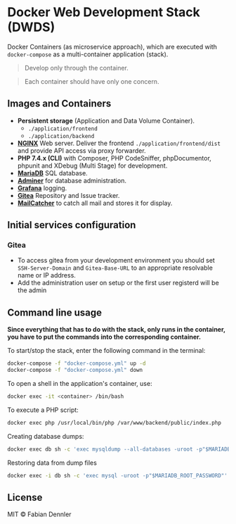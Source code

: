 # Docker Web Development Stack (DWDS)

Docker Containers (as microservice approach), which are executed with `docker-compose` as a multi-container application (stack).

> Develop only through the container.

> Each container should have only one concern.

## Images and Containers

- **Persistent storage** (Application and Data Volume Container).
  - `./application/frontend`
  - `./application/backend`
- [**NGINX**](https://www.nginx.com/) Web server. Deliver the frontend `./application/frontend/dist` and provide API access via proxy forwarder.
- **PHP 7.4.x (CLI)** with Composer, PHP CodeSniffer, phpDocumentor, phpunit and XDebug (Multi Stage) for development.
- [**MariaDB**](https://mariadb.org/) SQL database.
- [**Adminer**](https://www.adminer.org/) for database administration.
- [**Grafana**](https://grafana.com/) logging.
- [**Gitea**](https://gitea.io/) Repository and Issue tracker.
- [**MailCatcher**](https://mailcatcher.me/) to catch all mail and stores it for display.

## Initial services configuration

### Gitea

- To access gitea from your development environment you should set `SSH-Server-Domain` and `Gitea-Base-URL` to an appropriate resolvable name or IP address.
- Add the administration user on setup or the first user registerd will be the admin

## Command line usage

**Since everything that has to do with the stack, only runs in the container, you have to put the commands into the corresponding container.**

To start/stop the stack, enter the following command in the terminal:

```bash
docker-compose -f "docker-compose.yml" up -d
docker-compose -f "docker-compose.yml" down
```

To open a shell in the application's container, use:

```bash
docker exec -it <container> /bin/bash
```

To execute a PHP script:

```bash
docker exec php /usr/local/bin/php /var/www/backend/public/index.php
```

Creating database dumps:

```bash
docker exec db sh -c 'exec mysqldump --all-databases -uroot -p"$MARIADB_ROOT_PASSWORD"' > /some/path/on/your/host/all-databases.sql
```

Restoring data from dump files

```bash
docker exec -i db sh -c 'exec mysql -uroot -p"$MARIADB_ROOT_PASSWORD"' < /some/path/on/your/host/all-databases.sql
```

## License

MIT © Fabian Dennler
